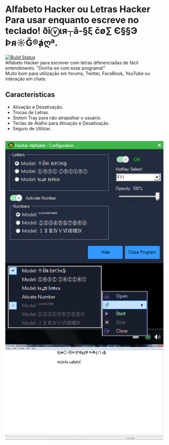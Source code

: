 # Alfabeto Hacker ou Letras Hacker Para usar enquanto escreve no teclado! ðĭⓥιя┬ă-§ξ čø∑ Є§§Э Þя☼Ğ®ⱥღª.
[![Build Status](https://travis-ci.org/joemccann/dillinger.svg?branch=master)](https://github.com/Romulo-Meirelles) <br>
Alfabeto Hacker para escrever com letras diferenciadas de fácil entendimento. "Divirta-se com esse programa!"<br>
Muito bom para utilização em forums, Twitter, FaceBook, YouTube ou interação em chats.

## Características

- Ativação e Desativação.
- Trocas de Letras.
- Sistem Tray para não atrapalhar o usuário.
- Teclas de Atalho para Ativação e Desativação.
- Seguro de Utilizar.
<br>

<img src="/Pictures/Hacker_Alphabet.png" width="500" heigth="300" align="middle">
<img src="/Pictures/Hacker_Alphabet_Tray.png" width="500" heigth="300" align="middle">
<img src="/Pictures/Hacker_Alphabet_Note.png" width="500" heigth="300" align="middle">
